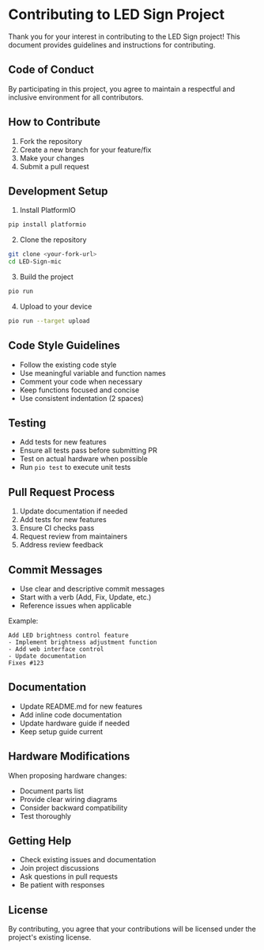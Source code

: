 # Contributing to LED Sign Project

Thank you for your interest in contributing to the LED Sign project! This document provides guidelines and instructions for contributing.

## Code of Conduct

By participating in this project, you agree to maintain a respectful and inclusive environment for all contributors.

## How to Contribute

1. Fork the repository
2. Create a new branch for your feature/fix
3. Make your changes
4. Submit a pull request

## Development Setup

1. Install PlatformIO
```bash
pip install platformio
```

2. Clone the repository
```bash
git clone <your-fork-url>
cd LED-Sign-mic
```

3. Build the project
```bash
pio run
```

4. Upload to your device
```bash
pio run --target upload
```

## Code Style Guidelines

- Follow the existing code style
- Use meaningful variable and function names
- Comment your code when necessary
- Keep functions focused and concise
- Use consistent indentation (2 spaces)

## Testing

- Add tests for new features
- Ensure all tests pass before submitting PR
- Test on actual hardware when possible
- Run `pio test` to execute unit tests

## Pull Request Process

1. Update documentation if needed
2. Add tests for new features
3. Ensure CI checks pass
4. Request review from maintainers
5. Address review feedback

## Commit Messages

- Use clear and descriptive commit messages
- Start with a verb (Add, Fix, Update, etc.)
- Reference issues when applicable

Example:
```
Add LED brightness control feature
- Implement brightness adjustment function
- Add web interface control
- Update documentation
Fixes #123
```

## Documentation

- Update README.md for new features
- Add inline code documentation
- Update hardware guide if needed
- Keep setup guide current

## Hardware Modifications

When proposing hardware changes:
- Document parts list
- Provide clear wiring diagrams
- Consider backward compatibility
- Test thoroughly

## Getting Help

- Check existing issues and documentation
- Join project discussions
- Ask questions in pull requests
- Be patient with responses

## License

By contributing, you agree that your contributions will be licensed under the project's existing license. 